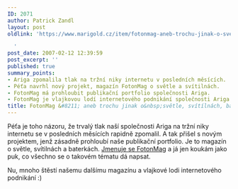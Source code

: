```yaml
---
ID: 2071
author: Patrick Zandl
layout: post
oldlink: 'https://www.marigold.cz/item/fotonmag-aneb-trochu-jinak-o-svetle-svitilnach-baterkach

  '
post_date: 2007-02-12 12:39:59
post_excerpt: ''
published: true
summary_points:
- Ariga zpomalila tlak na tržní niky internetu v posledních měsících.
- Péťa navrhl nový projekt, magazín FotonMag o světle a svítilnách.
- FotonMag má prohloubit publikační portfolio společnosti Ariga.
- FotonMag je vlajkovou lodí internetového podnikání společnosti Ariga.
title: FotonMag &#8211; aneb trochu jinak o&nbsp;světle, svítílnách, baterkách
---
```


<texy>Péťa je toho názoru, že trvalý tlak naší společnosti Ariga na tržní niky internetu se v posledních měsících rapidně zpomalil. A tak přišel s novým projektem, jenž zásadně prohloubí naše publikační portfolio. Je to magazín o světle, svítilnách a baterkách. <a href="http://www.fotonmag.cz">Jmenuje se FotonMag</a> a já jen koukám jako puk, co všechno se o takovém tématu dá napsat. 

Nu, mnoho štěstí našemu dalšímu magazínu a vlajkové lodi internetového podnikání :)
